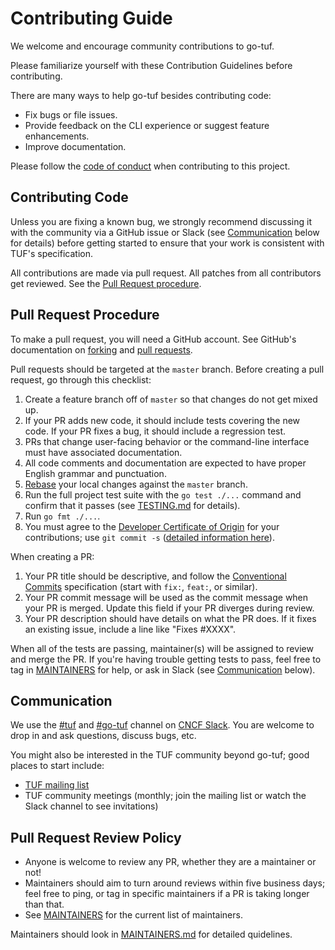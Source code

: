 # Contributing Guide

We welcome and encourage community contributions to go-tuf.

Please familiarize yourself with these Contribution Guidelines before contributing.

There are many ways to help go-tuf besides contributing code:

- Fix bugs or file issues.
- Provide feedback on the CLI experience or suggest feature enhancements.
- Improve documentation.

Please follow the [code of conduct](CODE_OF_CONDUCT.md) when contributing to this project.

## Contributing Code

Unless you are fixing a known bug, we strongly recommend discussing it with the community via a GitHub issue or Slack (see [Communication](#communication) below for details) before getting started to ensure that your work is consistent with TUF's specification.

All contributions are made via pull request. All patches from all contributors get reviewed. See the [Pull Request procedure](#pull-request-procedure).


## Pull Request Procedure

To make a pull request, you will need a GitHub account. See GitHub's documentation on [forking](https://help.github.com/articles/fork-a-repo) and [pull requests](https://help.github.com/articles/using-pull-requests).

Pull requests should be targeted at the `master` branch. Before creating a pull request, go through this checklist:

1. Create a feature branch off of `master` so that changes do not get mixed up.
2. If your PR adds new code, it should include tests covering the new code. If your PR fixes a bug, it should include a regression test.
3. PRs that change user-facing behavior or the command-line interface must have associated documentation.
4. All code comments and documentation are expected to have proper English grammar and punctuation.
5. [Rebase](http://git-scm.com/book/en/Git-Branching-Rebasing) your local changes against the `master` branch.
6. Run the full project test suite with the `go test ./...` command and confirm that it passes (see [TESTING.md](TESTING.md) for details).
7. Run `go fmt ./...`.
8. You must agree to the [Developer Certificate of Origin](https://developercertificate.org/) for your contributions; use `git commit -s` ([detailed information here](https://wiki.linuxfoundation.org/dco)).

When creating a PR:

1. Your PR title should be descriptive, and follow the [Conventional Commits](https://www.conventionalcommits.org/en/v1.0.0/) specification (start with `fix:`, `feat:`, or similar).
2. Your PR commit message will be used as the commit message when your PR is merged. Update this field if your PR diverges during review.
3. Your PR description should have details on what the PR does. If it fixes an existing issue, include a line like "Fixes #XXXX".

When all of the tests are passing, maintainer(s) will be assigned to review and merge the PR. If you're having trouble getting tests to pass, feel free to tag in [MAINTAINERS](MAINTAINERS) for help, or ask in Slack (see [Communication](#communication) below).


## Communication

We use the [#tuf](https://cloud-native.slack.com/archives/C8NMD3QJ3) and [#go-tuf](https://cloud-native.slack.com/archives/C02D577GX54) channel on [CNCF Slack](https://slack.cncf.io/). You are welcome to drop in and ask questions, discuss bugs, etc.

You might also be interested in the TUF community beyond go-tuf; good places to start include:

- [TUF mailing list](https://groups.google.com/g/theupdateframework)
- TUF community meetings (monthly; join the mailing list or watch the Slack channel to see invitations)


## Pull Request Review Policy

* Anyone is welcome to review any PR, whether they are a maintainer or not!
* Maintainers should aim to turn around reviews within five business days; feel free to ping, or tag in specific maintainers if a PR is taking longer than that.
* See [MAINTAINERS](MAINTAINERS) for the current list of maintainers.

Maintainers should look in [MAINTAINERS.md](MAINTAINERS.md) for detailed quidelines.
